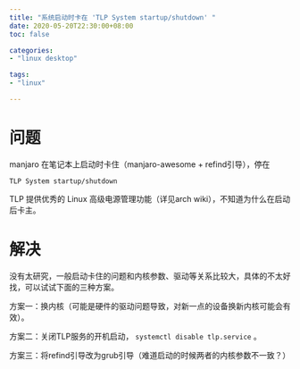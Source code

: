 ```yaml
---
title: "系统启动时卡在 'TLP System startup/shutdown' "
date: 2020-05-20T22:30:00+08:00
toc: false

categories:
- "linux desktop"

tags:
- "linux"

---
```



# 问题

manjaro 在笔记本上启动时卡住（manjaro-awesome + refind引导），停在

`TLP System startup/shutdown`

TLP 提供优秀的 Linux 高级电源管理功能（详见arch wiki），不知道为什么在启动后卡主。

# 解决

没有太研究，一般启动卡住的问题和内核参数、驱动等关系比较大，具体的不太好找，可以试试下面的三种方案。

方案一：换内核（可能是硬件的驱动问题导致，对新一点的设备换新内核可能会有效）。

方案二：关闭TLP服务的开机启动， `systemctl disable tlp.service` 。

方案三：将refind引导改为grub引导（难道启动的时候两者的内核参数不一致？）
